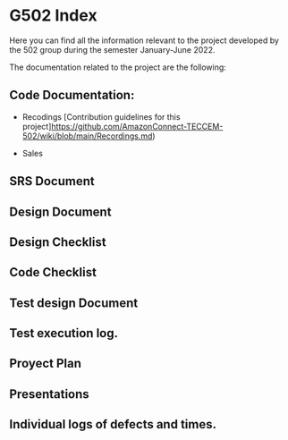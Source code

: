 # G502 Index

Here you can find all the information relevant to the project developed 
by the 502 group during the semester January-June 2022.

The documentation related to the project are the following:


## Code Documentation:

* Recodings [Contribution guidelines for this project]https://github.com/AmazonConnect-TECCEM-502/wiki/blob/main/Recordings.md)

* Sales


## SRS Document


## Design Document

## Design Checklist

## Code Checklist

## Test design Document

## Test execution log.

## Proyect Plan

## Presentations

## Individual logs of defects and times.


